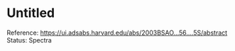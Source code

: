 # Untitled

Reference: https://ui.adsabs.harvard.edu/abs/2003BSAO...56....5S/abstract
Status: Spectra